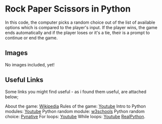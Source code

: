 # Rock Paper Scissors in Python
In this code, the computer picks a random choice out of the list of available options which is compared to the player's input. If the player wins, the game ends automatically and if the player loses or it's a tie, their is a prompt to continue or end the game.

## Images
No images included, yet!
<!-- ![Screenshot](/image/sample.png "This is a sample image.") -->

## Useful Links
Some links you might find useful - as i found them useful, are attached below;

About the game: [Wikipedia](https://en.wikipedia.org/wiki/Rock_paper_scissors)
Rules of the game: [Youtube](https://www.youtube.com/watch?v=ND4fd6yScBM)
Intro to Python modules: [Youtube](https://www.youtube.com/watch?v=uoVUOTPL9Rw&list=PLxuUHF3OiqfWAITD4gPUHZ1GcYRqmyF7P&index=26)
Python random module: [w3schools](https://www.w3schools.com/python/module_random.asp)
Python random choice: [Pynative](https://pynative.com/python-random-choice/)
For loops: [Youtube](https://www.youtube.com/watch?v=P9sIg93Boso&list=PLxuUHF3OiqfWAITD4gPUHZ1GcYRqmyF7P&index=18)
While loops: [Youtube](https://www.youtube.com/watch?v=J8dkgM8Mck0&list=PLxuUHF3OiqfWAITD4gPUHZ1GcYRqmyF7P&index=19)
[RealPython](https://realpython.com/python-rock-paper-scissors/).
